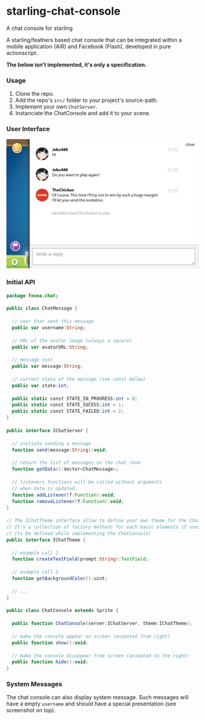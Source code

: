 # starling-chat-console
A chat console for starling

A starling/feathers based chat console that can be integrated within a mobile application (AIR) and Facebook (Flash), developed in pure actionscript.

**The below isn't implemented, it's only a specification.**

### Usage

1. Clone the repo.
1. Add the repo's `src/` folder to your project's source-path.
1. Implement your own `ChatServer`.
1. Instanciate the ChatConsole and add it to your scene.

### User Interface

![User Interface](doc/chat-spec.jpg)

### Initial API

```actionscript
package fovea.chat;

public class ChatMessage {

  // user that sent this message
  public var username:String;

  // URL of the avatar image (always a square)
  public var avatarURL:String;

  // message text
  public var message:String;

  // current state of the message (see const below)
  public var state:int;

  public static const STATE_IN_PROGRESS:int = 0;
  public static const STATE_SUCESS:int = 1;
  public static const STATE_FAILED:int = 2;
}

public interface IChatServer {

  // initiate sending a message
  function send(message:String):void;

  // return the list of messages on the chat room
  function getData():Vector<ChatMessage>;

  // listeners functions will be called without arguments
  // when data is updated.
  function addListener(f:Function):void;
  function removeListener(f:Function):void;
}

// The IChatTheme interface allow to define your own theme for the ChatConsole.
// It's a collection of factory methods for each basic elements it uses.
// (to be defined while implementing the ChatConsole)
public interface IChatTheme {

  // example call 1
  function createTextField(prompt:String):TextField;

  // example call 2
  function getBackgroundColor():uint;

  // ...
}

public class ChatConsole extends Sprite {

  public function ChatConsole(server:IChatServer, theme:IChatTheme);

  // make the console appear on screen (animated from right)
  public function show():void;

  // make the console disappear from screen (animated to the right)
  public function hide():void;
}
```

### System Messages

The chat console can also display system message. Such messages will have a empty `username` and should have a special presentation (see screenshot on top).
